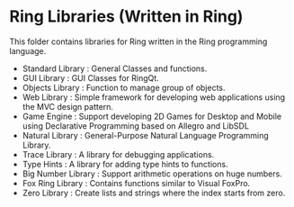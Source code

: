 Ring Libraries (Written in Ring)
================================

This folder contains libraries for Ring written in the Ring programming language.

* Standard Library : General Classes and functions.
* GUI Library : GUI Classes for RingQt.
* Objects Library : Function to manage group of objects.
* Web Library : Simple framework for developing web applications using the MVC design pattern.
* Game Engine : Support developing 2D Games for Desktop and Mobile using Declarative Programming based on Allegro and LibSDL
* Natural Library : General-Purpose Natural Language Programming Library.
* Trace Library : A library for debugging applications.
* Type Hints : A library for adding type hints to functions.
* Big Number Library : Support arithmetic operations on huge numbers.
* Fox Ring Library : Contains functions similar to Visual FoxPro. 
* Zero Library : Create lists and strings where the index starts from zero.